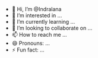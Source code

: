 - 👋 Hi, I’m @Indralana
- 👀 I’m interested in ...
- 🌱 I’m currently learning ...
- 💞️ I’m looking to collaborate on ...
- 📫 How to reach me ...
- 😄 Pronouns: ...
- ⚡ Fun fact: ...

<!---
Indralana/Indralana is a ✨ special ✨ repository because its `README.md` (this file) appears on your GitHub profile.
You can click the Preview link to take a look at your changes.
--->
